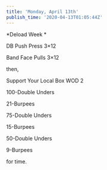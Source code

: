 ```yaml
---
title: 'Monday, April 13th'
publish_time: '2020-04-13T01:05:44Z'
---
```


*Deload Week *

DB Push Press 3×12

Band Face Pulls 3×12

then,

Support Your Local Box WOD 2

100-Double Unders

21-Burpees

75-Double Unders

15-Burpees

50-Double Unders

9-Burpees

for time.
